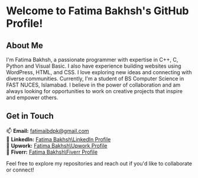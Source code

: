 # Welcome to Fatima Bakhsh's GitHub Profile!

## About Me
I'm Fatima Bakhsh, a passionate programmer with expertise in C++, C, Python and Visual Basic. I also have experience building websites using WordPress, HTML, and CSS. I love exploring new ideas and connecting with diverse communities. Currently, I'm a student of BS Computer Science in FAST NUCES, Islamabad. I believe in the power of collaboration and am always looking for opportunities to work on creative projects that inspire and empower others.

## Get in Touch
📫 **Email:** [fatimaibdpk@gmail.com](mailto:YourEmail@example.com)  
🔗 **LinkedIn:** [Fatima Bakhsh\LinkedIn Profile](https://www.linkedin.com/in/fatima-bakhsh-1923b22b5)  
🔗 **Upwork:** [Fatima Bakhsh\Upwork Profile](https://www.upwork.com/freelancers/~01cca0572a8a518d89?mp_source=share)  
🔗 **Fiverr:** [Fatima Bakhsh\Fiverr Profile]( https://www.fiverr.com/fatima__bakhsh)  

Feel free to explore my repositories and reach out if you'd like to collaborate or connect!
